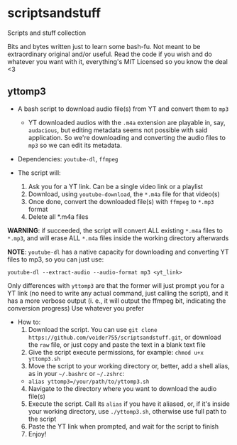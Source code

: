 # scriptsandstuff
Scripts and stuff collection

Bits and bytes written just to learn some bash-fu. Not meant to be extraordinary original and/or useful. Read the code if you wish and do whatever you want with it, everything's MIT Licensed so you know the deal <3

## yttomp3
- A bash script to download audio file(s) from YT and convert them to `mp3`
  - YT downloaded audios with the `.m4a` extension are playable in, say, `audacious`, but editing metadata seems not possible with said application. So we're downloading and converting the audio files to `mp3` so we can edit its metadata.

- Dependencies: `youtube-dl`, `ffmpeg`

- The script will:
  1. Ask you for a YT link. Can be a single video link or a playlist
  2. Download, using `youtube-download`, the `*.m4a` file for that video(s)
  3. Once done, convert the downloaded file(s) with `ffmpeg` to `*.mp3` format
  4. Delete all \*.m4a files

**WARNING**: if succeeded, the script will convert ALL existing `*.m4a` files to `*.mp3`, and will erase ALL `*.m4a` files inside the working directory afterwards

**NOTE**: `youtube-dl` has a native capacity for downloading and converting YT files to mp3, so you can just use:

`youtube-dl --extract-audio --audio-format mp3 <yt_link>`

Only differences with `yttomp3` are that the former will just prompt you for a YT link (no need to write any actual command, just calling the script), and it has a more verbose output (i. e., it will output the ffmpeg bit, indicating the conversion progress) Use whatever you prefer

- How to:
  1. Download the script. You can use `git clone https://github.com/voider755/scriptsandstuff.git`, or download the `raw` file, or just copy and paste the text in a blank text file
  2. Give the script execute permissions, for example: `chmod u+x yttomp3.sh`
  3. Move the script to your working directory or, better, add a shell alias, as in your `~/.bashrc` or `~/.zshrc`:
    - `alias yttomp3=/your/path/to/yttomp3.sh`
  4. Navigate to the directory where you want to download the audio file(s)
  5. Execute the script. Call its `alias` if you have it aliased, or, if it's inside your working directory, use `./yttomp3.sh`, otherwise use full path to the script
  6. Paste the YT link when prompted, and wait for the script to finish
  7. Enjoy!
